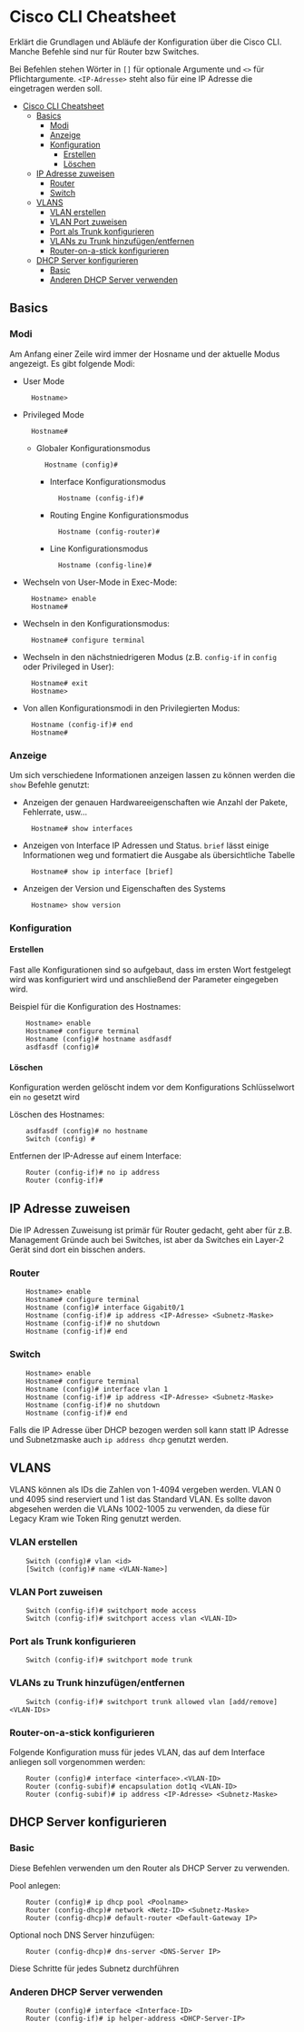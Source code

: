 # Cisco CLI Cheatsheet
Erklärt die Grundlagen und Abläufe der Konfiguration über die Cisco CLI. Manche Befehle sind nur für Router bzw Switches.

Bei Befehlen stehen Wörter in `[]` für optionale Argumente und `<>` für Pflichtargumente. `<IP-Adresse>` steht also für eine IP Adresse die eingetragen werden soll.

- [Cisco CLI Cheatsheet](#cisco-cli-cheatsheet)
  - [Basics](#basics)
    - [Modi](#modi)
    - [Anzeige](#anzeige)
    - [Konfiguration](#konfiguration)
      - [Erstellen](#erstellen)
      - [Löschen](#löschen)
  - [IP Adresse zuweisen](#ip-adresse-zuweisen)
    - [Router](#router)
    - [Switch](#switch)
  - [VLANS](#vlans)
    - [VLAN erstellen](#vlan-erstellen)
    - [VLAN Port zuweisen](#vlan-port-zuweisen)
    - [Port als Trunk konfigurieren](#port-als-trunk-konfigurieren)
    - [VLANs zu Trunk hinzufügen/entfernen](#vlans-zu-trunk-hinzufügenentfernen)
    - [Router-on-a-stick konfigurieren](#router-on-a-stick-konfigurieren)
  - [DHCP Server konfigurieren](#dhcp-server-konfigurieren)
    - [Basic](#basic)
    - [Anderen DHCP Server verwenden](#anderen-dhcp-server-verwenden)

## Basics

### Modi
Am Anfang einer Zeile wird immer der Hosname und der aktuelle Modus angezeigt. Es gibt folgende Modi:
- User Mode
 
        Hostname>

- Privileged Mode

        Hostname#

    - Globaler Konfigurationsmodus

            Hostname (config)#

        - Interface Konfigurationsmodus

                Hostname (config-if)#

        - Routing Engine Konfigurationsmodus

                Hostname (config-router)#

        - Line Konfigurationsmodus

                Hostname (config-line)#

- Wechseln von User-Mode in Exec-Mode:

        Hostname> enable
        Hostname#

- Wechseln in den Konfigurationsmodus:

        Hostname# configure terminal

- Wechseln in den nächstniedrigeren Modus (z.B. `config-if` in `config` oder Privileged in User):

        Hostname# exit
        Hostname>

- Von allen Konfigurationsmodi in den Privilegierten Modus:

        Hostname (config-if)# end
        Hostname#

### Anzeige
Um sich verschiedene Informationen anzeigen lassen zu können werden die `show` Befehle genutzt:

- Anzeigen der genauen Hardwareeigenschaften wie Anzahl der Pakete, Fehlerrate, usw...

        Hostname# show interfaces

- Anzeigen von Interface IP Adressen und Status. `brief` lässt einige Informationen weg und formatiert die Ausgabe als übersichtliche Tabelle

        Hostname# show ip interface [brief]

- Anzeigen der Version und Eigenschaften des Systems

        Hostname> show version

### Konfiguration
#### Erstellen
Fast alle Konfigurationen sind so aufgebaut, dass im ersten Wort festgelegt wird was konfiguriert wird und anschließend der Parameter eingegeben wird.

Beispiel für die Konfiguration des Hostnames:

        Hostname> enable
        Hostname# configure terminal
        Hostname (config)# hostname asdfasdf
        asdfasdf (config)#

#### Löschen
Konfiguration werden gelöscht indem vor dem Konfigurations Schlüsselwort ein `no` gesetzt wird

Löschen des Hostnames:

        asdfasdf (config)# no hostname
        Switch (config) #

Entfernen der IP-Adresse auf einem Interface:

        Router (config-if)# no ip address
        Router (config-if)#

## IP Adresse zuweisen
Die IP Adressen Zuweisung ist primär für Router gedacht, geht aber für z.B. Management Gründe auch bei Switches, ist aber da Switches ein Layer-2 Gerät sind dort ein bisschen anders.

### Router

        Hostname> enable
        Hostname# configure terminal
        Hostname (config)# interface Gigabit0/1
        Hostname (config-if)# ip address <IP-Adresse> <Subnetz-Maske>
        Hostname (config-if)# no shutdown
        Hostname (config-if)# end

### Switch

        Hostname> enable
        Hostname# configure terminal
        Hostname (config)# interface vlan 1
        Hostname (config-if)# ip address <IP-Adresse> <Subnetz-Maske>
        Hostname (config-if)# no shutdown
        Hostname (config-if)# end

Falls die IP Adresse über DHCP bezogen werden soll kann statt IP Adresse und Subnetzmaske auch `ip address dhcp` genutzt werden.

## VLANS

VLANS können als IDs die Zahlen von 1-4094 vergeben werden. VLAN 0 und 4095 sind reserviert und 1 ist das Standard VLAN. Es sollte davon abgesehen werden die VLANs 1002-1005 zu verwenden, da diese für Legacy Kram wie Token Ring genutzt werden.

### VLAN erstellen

        Switch (config)# vlan <id>
        [Switch (config)# name <VLAN-Name>]

### VLAN Port zuweisen

        Switch (config-if)# switchport mode access
        Switch (config-if)# switchport access vlan <VLAN-ID>

### Port als Trunk konfigurieren

        Switch (config-if)# switchport mode trunk

### VLANs zu Trunk hinzufügen/entfernen

        Switch (config-if)# switchport trunk allowed vlan [add/remove] <VLAN-IDs>

### Router-on-a-stick konfigurieren
Folgende Konfiguration muss für jedes VLAN, das auf dem Interface anliegen soll vorgenommen werden:

        Router (config)# interface <interface>.<VLAN-ID>
        Router (config-subif)# encapsulation dot1q <VLAN-ID>
        Router (config-subif)# ip address <IP-Adresse> <Subnetz-Maske>

## DHCP Server konfigurieren

### Basic

Diese Befehlen verwenden um den Router als DHCP Server zu verwenden.

Pool anlegen:

        Router (config)# ip dhcp pool <Poolname>
        Router (config-dhcp)# network <Netz-ID> <Subnetz-Maske>
        Router (config-dhcp)# default-router <Default-Gateway IP>

Optional noch DNS Server hinzufügen:

        Router (config-dhcp)# dns-server <DNS-Server IP>

Diese Schritte für jedes Subnetz durchführen

### Anderen DHCP Server verwenden

        Router (config)# interface <Interface-ID>
        Router (config-if)# ip helper-address <DHCP-Server-IP>
